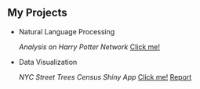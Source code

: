 
## My Projects

-  Natural Language Processing
   
   _Analysis on Harry Potter Network_ [Click me!](http://lleiou.github.io/4249FinalProject/)

   
    
-  Data Visualization

   _NYC Street Trees Census Shiny App_ [Click me!](https://hexiuye.shinyapps.io/pro1/)
   [Report](hy2450.github.io/tree_census.md)



